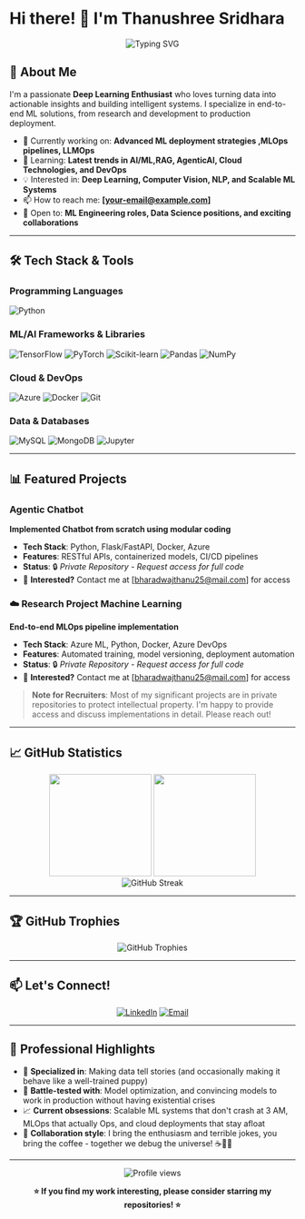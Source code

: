 # Hi there! 👋 I'm Thanushree Sridhara

<div align="center">
  <img src="https://readme-typing-svg.herokuapp.com?font=Fira+Code&size=30&duration=3000&pause=1000&color=2F81F7&center=true&vCenter=true&width=600&lines=Machine+Learning+Engineer;Data+Science+Enthusiast;MLOps+Specialist;Always+Learning+New+Things!" alt="Typing SVG" />
</div>

## 🚀 About Me

I'm a passionate **Deep Learning Enthusiast** who loves turning data into actionable insights and building intelligent systems. I specialize in end-to-end ML solutions, from research and development to production deployment.

- 🔭 Currently working on: **Advanced ML deployment strategies ,MLOps pipelines, LLMOps**
- 🌱 Learning: **Latest trends in AI/ML,RAG, AgenticAI, Cloud Technologies, and DevOps**
- 💡 Interested in: **Deep Learning, Computer Vision, NLP, and Scalable ML Systems**
- 📫 How to reach me: **[your-email@example.com]** 
- 💼 Open to: **ML Engineering roles, Data Science positions, and exciting collaborations**

---

## 🛠️ Tech Stack & Tools

### Programming Languages
![Python](https://img.shields.io/badge/Python-3776AB?style=for-the-badge&logo=python&logoColor=white)

### ML/AI Frameworks & Libraries
![TensorFlow](https://img.shields.io/badge/TensorFlow-FF6F00?style=for-the-badge&logo=tensorflow&logoColor=white)
![PyTorch](https://img.shields.io/badge/PyTorch-EE4C2C?style=for-the-badge&logo=pytorch&logoColor=white)
![Scikit-learn](https://img.shields.io/badge/scikit_learn-F7931E?style=for-the-badge&logo=scikit-learn&logoColor=white)
![Pandas](https://img.shields.io/badge/Pandas-150458?style=for-the-badge&logo=pandas&logoColor=white)
![NumPy](https://img.shields.io/badge/NumPy-013243?style=for-the-badge&logo=numpy&logoColor=white)

### Cloud & DevOps
![Azure](https://img.shields.io/badge/Microsoft_Azure-0089D0?style=for-the-badge&logo=microsoft-azure&logoColor=white)
![Docker](https://img.shields.io/badge/Docker-2496ED?style=for-the-badge&logo=docker&logoColor=white)
![Git](https://img.shields.io/badge/Git-F05032?style=for-the-badge&logo=git&logoColor=white)

### Data & Databases
![MySQL](https://img.shields.io/badge/MySQL-4479A1?style=for-the-badge&logo=mysql&logoColor=white)
![MongoDB](https://img.shields.io/badge/MongoDB-47A248?style=for-the-badge&logo=mongodb&logoColor=white)
![Jupyter](https://img.shields.io/badge/Jupyter-F37626?style=for-the-badge&logo=jupyter&logoColor=white)

---

## 📊 Featured Projects

### Agentic Chatbot 
**Implemented Chatbot from scratch using modular coding**
- **Tech Stack**: Python, Flask/FastAPI, Docker, Azure
- **Features**: RESTful APIs, containerized models, CI/CD pipelines
- **Status**: 🔒 *Private Repository - Request access for full code*
- 📧 **Interested?** Contact me at [bharadwajthanu25@mail.com] for access

### ☁️ Research Project Machine Learning
**End-to-end MLOps pipeline implementation**
- **Tech Stack**: Azure ML, Python, Docker, Azure DevOps
- **Features**: Automated training, model versioning, deployment automation
- **Status**: 🔒 *Private Repository - Request access for full code*
- 📧 **Interested?** Contact me at [bharadwajthanu25@mail.com] for access

> **Note for Recruiters**: Most of my significant projects are in private repositories to protect intellectual property. I'm happy to provide access and discuss implementations in detail. Please reach out!

---

## 📈 GitHub Statistics

<div align="center">
  <img height="180em" src="https://github-readme-stats.vercel.app/api?username=thanubharadwaj&show_icons=true&theme=tokyonight&include_all_commits=true&count_private=true"/>
  <img height="180em" src="https://github-readme-stats.vercel.app/api/top-langs/?username=thanubharadwaj&layout=compact&langs_count=7&theme=tokyonight"/>
</div>

<div align="center">
  <img src="https://github-readme-streak-stats.herokuapp.com/?user=thanubharadwaj&theme=tokyonight" alt="GitHub Streak"/>
</div>

---

## 🏆 GitHub Trophies
<div align="center">
  <img src="https://github-profile-trophy.vercel.app/?username=thanubharadwaj&theme=onestar&row=1&column=7&margin-h=15&margin-w=5" alt="GitHub Trophies"/>
</div>

---

## 📫 Let's Connect!

<div align="center">
  
[![LinkedIn](https://img.shields.io/badge/LinkedIn-0077B5?style=for-the-badge&logo=linkedin&logoColor=white)](https://www.linkedin.com/in/thanushree-sridhara/)
[![Email](https://img.shields.io/badge/Email-D14836?style=for-the-badge&logo=gmail&logoColor=white)](mailto:bharadwajthanu25@gmail.com)

</div>

---

## 💼 Professional Highlights

- 🎯 **Specialized in**: Making data tell stories (and occasionally making it behave like a well-trained puppy)
- 🔧 **Battle-tested with**: Model optimization, and convincing models to work in production without having existential crises  
- 📈 **Current obsessions**: Scalable ML systems that don't crash at 3 AM, MLOps that actually Ops, and cloud deployments that stay afloat
- 🤝 **Collaboration style**: I bring the enthusiasm and terrible jokes, you bring the coffee - together we debug the universe! ☕🐛🌌

---

<div align="center">
  <img src="https://komarev.com/ghpvc/?username=thanubharadwaj&label=Profile%20views&color=0e75b6&style=flat" alt="Profile views"/>
</div>

<div align="center">
  
**⭐ If you find my work interesting, please consider starring my repositories! ⭐**

</div>
